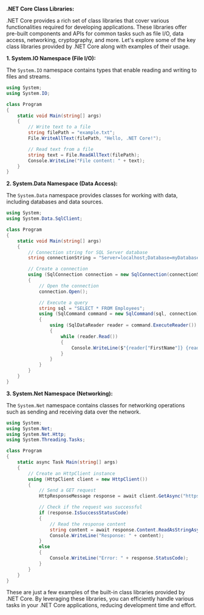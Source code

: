 **.NET Core Class Libraries:**

.NET Core provides a rich set of class libraries that cover various functionalities required for developing applications. These libraries offer pre-built components and APIs for common tasks such as file I/O, data access, networking, cryptography, and more. Let's explore some of the key class libraries provided by .NET Core along with examples of their usage.

**1. System.IO Namespace (File I/O):**

The `System.IO` namespace contains types that enable reading and writing to files and streams.

```csharp
using System;
using System.IO;

class Program
{
    static void Main(string[] args)
    {
        // Write text to a file
        string filePath = "example.txt";
        File.WriteAllText(filePath, "Hello, .NET Core!");

        // Read text from a file
        string text = File.ReadAllText(filePath);
        Console.WriteLine("File content: " + text);
    }
}
```

**2. System.Data Namespace (Data Access):**

The `System.Data` namespace provides classes for working with data, including databases and data sources.

```csharp
using System;
using System.Data.SqlClient;

class Program
{
    static void Main(string[] args)
    {
        // Connection string for SQL Server database
        string connectionString = "Server=localhost;Database=myDatabase;User Id=myUsername;Password=myPassword;";

        // Create a connection
        using (SqlConnection connection = new SqlConnection(connectionString))
        {
            // Open the connection
            connection.Open();

            // Execute a query
            string sql = "SELECT * FROM Employees";
            using (SqlCommand command = new SqlCommand(sql, connection))
            {
                using (SqlDataReader reader = command.ExecuteReader())
                {
                    while (reader.Read())
                    {
                        Console.WriteLine($"{reader["FirstName"]} {reader["LastName"]}");
                    }
                }
            }
        }
    }
}
```

**3. System.Net Namespace (Networking):**

The `System.Net` namespace contains classes for networking operations such as sending and receiving data over the network.

```csharp
using System;
using System.Net;
using System.Net.Http;
using System.Threading.Tasks;

class Program
{
    static async Task Main(string[] args)
    {
        // Create an HttpClient instance
        using (HttpClient client = new HttpClient())
        {
            // Send a GET request
            HttpResponseMessage response = await client.GetAsync("https://api.example.com/data");

            // Check if the request was successful
            if (response.IsSuccessStatusCode)
            {
                // Read the response content
                string content = await response.Content.ReadAsStringAsync();
                Console.WriteLine("Response: " + content);
            }
            else
            {
                Console.WriteLine("Error: " + response.StatusCode);
            }
        }
    }
}
```

These are just a few examples of the built-in class libraries provided by .NET Core. By leveraging these libraries, you can efficiently handle various tasks in your .NET Core applications, reducing development time and effort.